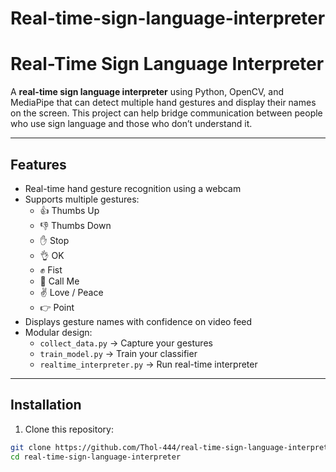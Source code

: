 # Real-time-sign-language-interpreter

# Real-Time Sign Language Interpreter

A **real-time sign language interpreter** using Python, OpenCV, and MediaPipe that can detect multiple hand gestures and display their names on the screen. This project can help bridge communication between people who use sign language and those who don’t understand it.

---

## Features
- Real-time hand gesture recognition using a webcam
- Supports multiple gestures: 
  - 👍 Thumbs Up  
  - 👎 Thumbs Down  
  - ✋ Stop  
  - 👌 OK  
  - ✊ Fist  
  - 🤙 Call Me  
  - ✌️ Love / Peace  
  - 👉 Point  
- Displays gesture names with confidence on video feed
- Modular design:
  - `collect_data.py` → Capture your gestures
  - `train_model.py` → Train your classifier
  - `realtime_interpreter.py` → Run real-time interpreter

---

## Installation

1. Clone this repository:
```bash
git clone https://github.com/Thol-444/real-time-sign-language-interpreter.git
cd real-time-sign-language-interpreter
